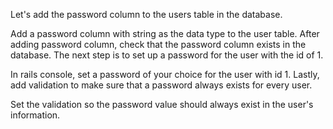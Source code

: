 Let's add the password column to the users table in the database.
  
Add a password column with string as the data type to the user table.
After adding password column, check that the password column exists in the database.
The next step is to set up a password for the user with the id of 1.
  
In rails console, set a password of your choice for the user with id 1.
Lastly,  add validation to make sure that a password always exists for every user. 
  
Set the validation so the password value should always exist in the user's information.
